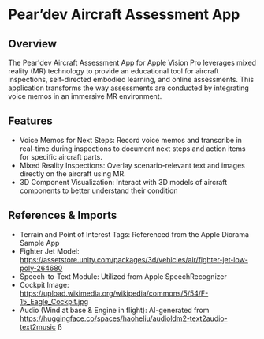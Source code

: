 # Pear’dev Aircraft Assessment App

## Overview
The Pear'dev Aircraft Assessment App for Apple Vision Pro leverages mixed reality (MR) technology to provide an educational tool for aircraft inspections, self-directed embodied learning, and online assessments. This application transforms the way assessments are conducted by integrating voice memos in an immersive MR environment.

## Features
* Voice Memos for Next Steps: Record voice memos and transcribe in real-time during inspections to document next steps and action items for specific aircraft parts.
* Mixed Reality Inspections: Overlay scenario-relevant text and images directly on the aircraft using MR.
* 3D Component Visualization: Interact with 3D models of aircraft components to better understand their condition

## References & Imports
* Terrain and Point of Interest Tags: Referenced from the Apple Diorama Sample App
* Fighter Jet Model: https://assetstore.unity.com/packages/3d/vehicles/air/fighter-jet-low-poly-264680 
* Speech-to-Text Module: Utilized from Apple SpeechRecognizer
* Cockpit Image: https://upload.wikimedia.org/wikipedia/commons/5/54/F-15_Eagle_Cockpit.jpg
* Audio (Wind at base & Engine in flight): AI-generated from https://huggingface.co/spaces/haoheliu/audioldm2-text2audio-text2music ß